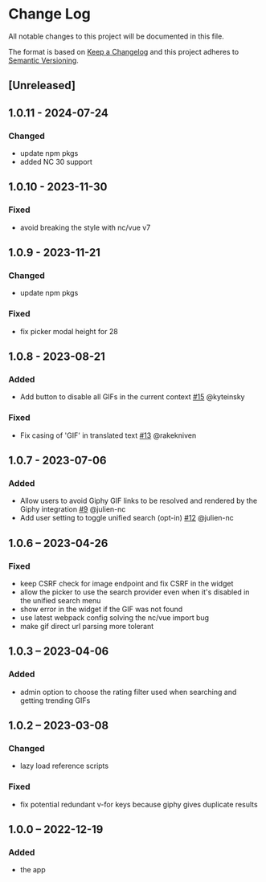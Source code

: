 # Change Log
All notable changes to this project will be documented in this file.

The format is based on [Keep a Changelog](http://keepachangelog.com/)
and this project adheres to [Semantic Versioning](http://semver.org/).

## [Unreleased]

## 1.0.11 - 2024-07-24

### Changed

- update npm pkgs
- added NC 30 support

## 1.0.10 - 2023-11-30

### Fixed

- avoid breaking the style with nc/vue v7

## 1.0.9 - 2023-11-21

### Changed

- update npm pkgs

### Fixed

- fix picker modal height for 28

## 1.0.8 - 2023-08-21

### Added

- Add button to disable all GIFs in the current context [#15](https://github.com/nextcloud/integration_giphy/pull/15) @kyteinsky

### Fixed

- Fix casing of 'GIF' in translated text [#13](https://github.com/nextcloud/integration_giphy/pull/13) @rakekniven

## 1.0.7 - 2023-07-06
### Added
- Allow users to avoid Giphy GIF links to be resolved and rendered by the Giphy integration [#9](https://github.com/nextcloud/integration_giphy/pull/9) @julien-nc
- Add user setting to toggle unified search (opt-in) [#12](https://github.com/nextcloud/integration_giphy/pull/12) @julien-nc

## 1.0.6 – 2023-04-26
### Fixed
- keep CSRF check for image endpoint and fix CSRF in the widget
- allow the picker to use the search provider even when it's disabled in the unified search menu
- show error in the widget if the GIF was not found
- use latest webpack config solving the nc/vue import bug
- make gif direct url parsing more tolerant

## 1.0.3 – 2023-04-06
### Added
- admin option to choose the rating filter used when searching and getting trending GIFs

## 1.0.2 – 2023-03-08
### Changed
- lazy load reference scripts

### Fixed
- fix potential redundant v-for keys because giphy gives duplicate results

## 1.0.0 – 2022-12-19
### Added
* the app
